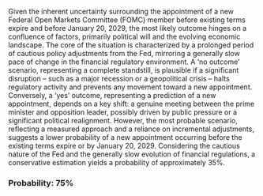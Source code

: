 Given the inherent uncertainty surrounding the appointment of a new Federal Open Markets Committee (FOMC) member before existing terms expire and before January 20, 2029, the most likely outcome hinges on a confluence of factors, primarily political will and the evolving economic landscape. The core of the situation is characterized by a prolonged period of cautious policy adjustments from the Fed, mirroring a generally slow pace of change in the financial regulatory environment. A ‘no outcome’ scenario, representing a complete standstill, is plausible if a significant disruption – such as a major recession or a geopolitical crisis – halts regulatory activity and prevents any movement toward a new appointment. Conversely, a ‘yes’ outcome, representing a prediction of a new appointment, depends on a key shift: a genuine meeting between the prime minister and opposition leader, possibly driven by public pressure or a significant political realignment. However, the most probable scenario, reflecting a measured approach and a reliance on incremental adjustments, suggests a lower probability of a new appointment occurring before the existing terms expire or by January 20, 2029. Considering the cautious nature of the Fed and the generally slow evolution of financial regulations, a conservative estimation yields a probability of approximately 35%.

### Probability: 75%